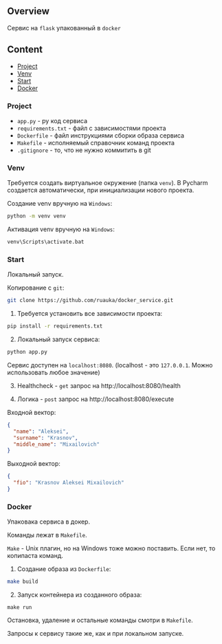 ## Overview

Сервис на `flask` упакованный в `docker`

## Content

- [Project](#project)
- [Venv](#venv)
- [Start](#start)
- [Docker](#docker)

### Project

- `app.py` - py код сервиса
- `requirements.txt` - файл с зависимостями проекта
- `Dockerfile` - файл инструкциями сборки образа сервиса
- `Makefile` - исполняемый справочник команд проекта
- `.gitignore` - то, что не нужно коммитить в git

### Venv

Требуется создать виртуальное окружение (папка `venv`).
В Pycharm создается автоматически, при инициализации нового проекта.

Создание venv вручную на `Windows`:

```bash
python -m venv venv
```

Активация venv вручную на `Windows`:

```bash
venv\Scripts\activate.bat
```

### Start

Локальный запуск.

Копирование с `git`:

```bash
git clone https://github.com/ruauka/docker_service.git
```

1. Требуется установить все зависимости проекта:

```bash
pip install -r requirements.txt
```

2. Локальный запуск сервиса:

```bash
python app.py
```

Сервис доступен на `localhost:8080`. (localhost - это `127.0.0.1`. Можно использовать любое значение)

3. Healthcheck - `get` запрос на http://localhost:8080/health

4. Логика - `post` запрос на http://localhost:8080/execute

Входной вектор:

```json
{
  "name": "Aleksei",
  "surname": "Krasnov",
  "middle_name": "Mixailovich"
}
```

Выходной вектор:

```json
{
  "fio": "Krasnov Aleksei Mixailovich"
}
```

### Docker

Упаковака сервиса в докер.

Команды лежат в `Makefile`.

`Make` - Unix плагин, но на Windows тоже можно поставить.
Если нет, то копипаста команд.

1. Создание образа из `Dockerfile`:

```bash
make build
```

2. Запуск контейнера из созданного образа:

```
make run
```

Остановка, удаление и остальные команды смотри в `Makefile`.

Запросы к сервису такие же, как и при локальном запуске.